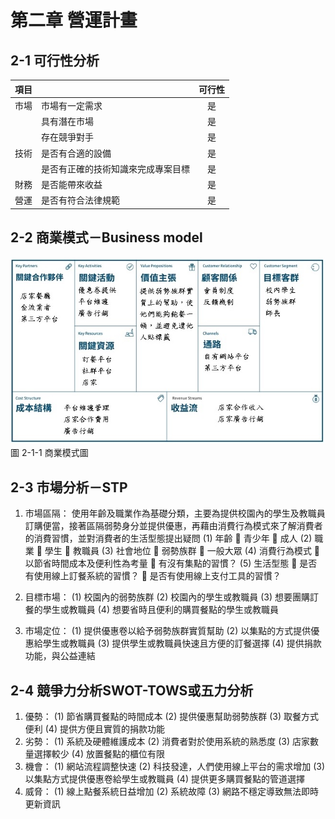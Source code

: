 # 第二章 營運計畫
## 2-1 可行性分析
| 項目 |                                  | 可行性 |
| ---- |:------------------------------  |:------:|
| 市場 | 市場有一定需求                     |   是   |
|      | 具有潛在市場                      |   是   |
|      | 存在競爭對手                      |   是   |
| 技術 | 是否有合適的設備                    |   是   |
|      | 是否有正確的技術知識來完成專案目標    |   是   |
| 財務 | 是否能帶來收益                     |   是   |
| 營運 | 是否有符合法律規範                  |   是   |

## 2-2 商業模式－Business model
![圖 2-1-1 商業模式圖](./images/CH2/圖2-1-1商業模式圖.jpg)
<br>
圖 2-1-1 商業模式圖

## 2-3 市場分析－STP
 1.	市場區隔：
使用年齡及職業作為基礎分類，主要為提供校園內的學生及教職員訂購便當，接著區隔弱勢身分並提供優惠，再藉由消費行為模式來了解消費者的消費習慣，並對消費者的生活型態提出疑問
(1)	年齡
	青少年
	成人
(2)	職業
	學生
	教職員
(3)	社會地位
	弱勢族群
	一般大眾
(4)	消費行為模式
	以節省時間成本及便利性為考量
	有沒有集點的習慣？
(5)	生活型態
	是否有使用線上訂餐系統的習慣？
	是否有使用線上支付工具的習慣？

 2.	目標市場：
(1)	校園內的弱勢族群
(2)	校園內的學生或教職員
(3)	想要團購訂餐的學生或教職員
(4)	想要省時且便利的購買餐點的學生或教職員
3.	市場定位：
(1)	提供優惠卷以給予弱勢族群實質幫助
(2)	以集點的方式提供優惠給學生或教職員
(3)	提供學生或教職員快速且方便的訂餐選擇
(4)	提供捐款功能，與公益連結

## 2-4 競爭力分析SWOT-TOWS或五力分析
1.	優勢：
(1)	節省購買餐點的時間成本
(2)	提供優惠幫助弱勢族群
(3)	取餐方式便利
(4)	提供方便且實質的捐款功能
2.	劣勢：
(1)	系統及硬體維護成本
(2)	消費者對於使用系統的熟悉度
(3)	店家數量選擇較少
(4)	放置餐點的櫃位有限
3.	機會：
(1)	網站流程調整快速
(2)	科技發達，人們使用線上平台的需求增加
(3)	以集點方式提供優惠卷給學生或教職員
(4)	提供更多購買餐點的管道選擇
4.	威脅：
(1)	線上點餐系統日益增加
(2)	系統故障
(3)	網路不穩定導致無法即時更新資訊

